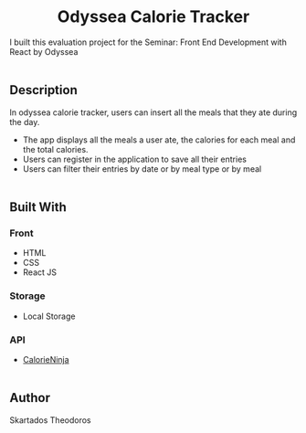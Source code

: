 <h1 align="center">Odyssea Calorie Tracker</h1>

I built this evaluation project for the Seminar: Front End Development with React by Odyssea
<br></br> 

## Description
In odyssea calorie tracker, users can insert all the meals that they ate during the day. 
- The app displays all the meals a user ate, the calories for each meal and the total calories.
- Users can register in the application to save all their entries 
- Users can filter their entries by date or by meal type or by meal
<br></br> 

## Built With 

### Front
- HTML
- CSS
- React JS

### Storage
- Local Storage

### API
- [CalorieNinja](https://calorieninjas.com/api)
<br></br> 

## Author
Skartados Theodoros
